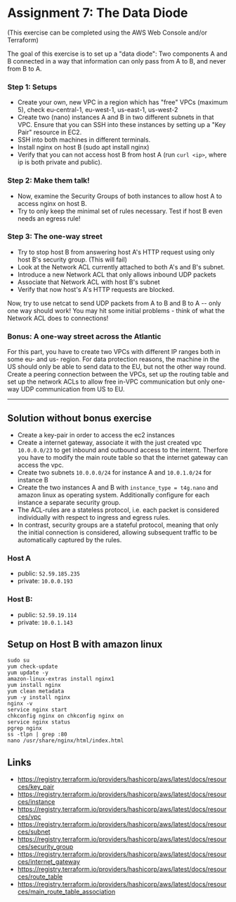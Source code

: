 # Assignment 7: The Data Diode
(This exercise can be completed using the AWS Web Console and/or Terraform)

The goal of this exercise is to set up a "data diode": Two components A and B connected in a way that information can only pass from A to B, and never from B to A.

### Step 1: Setups
- Create your own, new VPC in a region which has "free" VPCs (maximum 5), check eu-central-1, eu-west-1, us-east-1, us-west-2
- Create two (nano) instances A and B in two different subnets in that VPC. Ensure that you can SSH into these instances by setting up a "Key Pair" resource in EC2.
- SSH into both machines in different terminals.
- Install nginx on host B (sudo apt install nginx)
- Verify that you can not access host B from host A (run `curl <ip>`, where ip is both private and public).


### Step 2: Make them talk!
- Now, examine the Security Groups of both instances to allow host A to access nginx on host B.
- Try to only keep the minimal set of rules necessary. Test if host B even needs an egress rule!

### Step 3: The one-way street
- Try to stop host B from answering host A's HTTP request using only host B's security group. (This will fail)
- Look at the Network ACL currently attached to both A's and B's subnet.
- Introduce a new Network ACL that only allows inbound UDP packets
- Associate that Network ACL with host B's subnet
- Verify that now host's A's HTTP requests are blocked.

Now, try to use netcat to send UDP packets from A to B and B to A -- only one way should work!
You may hit some initial problems - think of what the Network ACL does to connections!

### Bonus: A one-way street across the Atlantic
For this part, you have to create two VPCs with different IP ranges both in some eu- and us- region. For data protection reasons, the machine in the US should only be able to send data to the EU, but not the other way round. Create a peering connection between the VPCs, set up the routing table and set up the network ACLs to allow free in-VPC communication but only one-way UDP communication from US to EU.

---

## Solution without bonus exercise
- Create a key-pair in order to access the ec2 instances
- Create a internet gateway, associate it with the just created vpc `10.0.0.0/23` to get inbound and outbound access to the internt. Therfore you have to modify the main route table so that the internet gateway can access the vpc.
- Create two subnets `10.0.0.0/24` for instance A and `10.0.1.0/24` for instance B
- Create the two instances A and B with `instance_type = t4g.nano` and amazon linux as operating system. Additionally configure for each instance a separate security group.
- The ACL-rules are a stateless protocol, i.e. each packet is considered individually with respect to ingress and egress rules.
- In contrast, security groups are a stateful protocol, meaning that only the initial connection is considered, allowing subsequent traffic to be automatically captured by the rules.

### Host A
- public: `52.59.185.235`
- private: `10.0.0.193`

### Host B:
- public: `52.59.19.114`
- private: `10.0.1.143`


## Setup on Host B with amazon linux
```
sudo su
yum check-update
yum update -y
amazon-linux-extras install nginx1
yum install nginx
yum clean metadata
yum -y install nginx
nginx -v
service nginx start
chkconfig nginx on chkconfig nginx on
service nginx status
pgrep nginx
ss -tlpn | grep :80
nano /usr/share/nginx/html/index.html
```

## Links
- https://registry.terraform.io/providers/hashicorp/aws/latest/docs/resources/key_pair
- https://registry.terraform.io/providers/hashicorp/aws/latest/docs/resources/instance
- https://registry.terraform.io/providers/hashicorp/aws/latest/docs/resources/vpc
- https://registry.terraform.io/providers/hashicorp/aws/latest/docs/resources/subnet
- https://registry.terraform.io/providers/hashicorp/aws/latest/docs/resources/security_group
- https://registry.terraform.io/providers/hashicorp/aws/latest/docs/resources/internet_gateway
- https://registry.terraform.io/providers/hashicorp/aws/latest/docs/resources/route_table
- https://registry.terraform.io/providers/hashicorp/aws/latest/docs/resources/main_route_table_association
